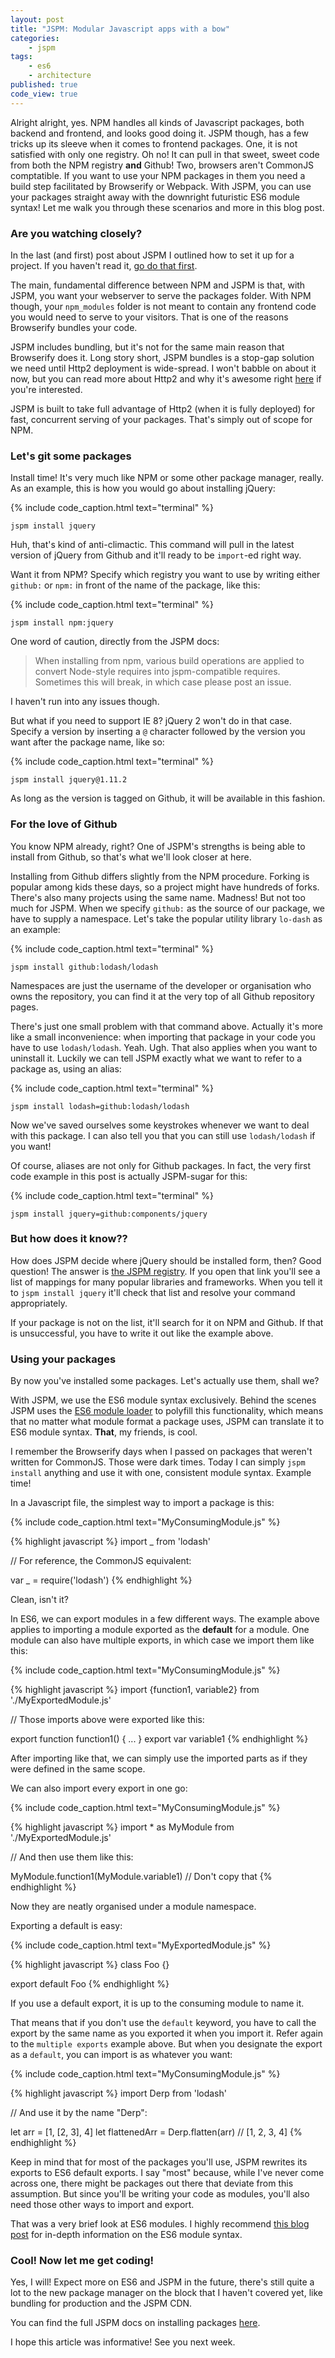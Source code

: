 ```yaml
---
layout: post
title: "JSPM: Modular Javascript apps with a bow"
categories:
    - jspm
tags:
    - es6
    - architecture
published: true
code_view: true
---
```


Alright alright, yes. NPM handles all kinds of Javascript packages, both backend and frontend, and looks good doing it. JSPM though, has a few tricks up its sleeve when it comes to frontend packages. One, it is not satisfied with only one registry. Oh no! It can pull in that sweet, sweet code from both the NPM registry **and** Github! Two, browsers aren't CommonJS comptatible. If you want to use your NPM packages in them you need a build step facilitated by Browserify or Webpack. With JSPM, you can use your packages straight away with the downright futuristic ES6 module syntax! Let me walk you through these scenarios and more in this blog post.

### Are you watching closely?

In the last (and first) post about JSPM I outlined how to set it up for a project. If you haven't read it, [go do that first](http://blog.developsuperpowers.com/jspm-superpowered-es6-development).

The main, fundamental difference between NPM and JSPM is that, with JSPM, you want your webserver to serve the packages folder. With NPM though, your `npm_modules` folder is not meant to contain any frontend code you would need to serve to your visitors. That is one of the reasons Browserify bundles your code.

JSPM includes bundling, but it's not for the same main reason that Browserify does it. Long story short, JSPM bundles is a stop-gap solution we need until Http2 deployment is wide-spread. I won't babble on about it now, but you can read more about Http2 and why it's awesome right [here](http://readwrite.com/2015/02/18/http-update-http2-what-you-need-to-know) if you're interested.

JSPM is built to take full advantage of Http2 (when it is fully deployed) for fast, concurrent serving of your packages. That's simply out of scope for NPM.

### Let's git some packages

Install time! It's very much like NPM or some other package manager, really. As an example, this is how you would go about installing jQuery:

{% include code_caption.html text="terminal" %}

```
jspm install jquery
```

Huh, that's kind of anti-climactic. This command will pull in the latest version of jQuery from Github and it'll ready to be `import`-ed right way.

Want it from NPM? Specify which registry you want to use by writing either `github:` or `npm:` in front of the name of the package, like this:

{% include code_caption.html text="terminal" %}

```
jspm install npm:jquery
```

One word of caution, directly from the JSPM docs:

> When installing from npm, various build operations are applied to convert Node-style requires into jspm-compatible requires. Sometimes this will break, in which case please post an issue.

I haven't run into any issues though.

But what if you need to support IE 8? jQuery 2 won't do in that case. Specify a version by inserting a `@` character followed by the version you want after the package name, like so:

{% include code_caption.html text="terminal" %}

```
jspm install jquery@1.11.2
```

As long as the version is tagged on Github, it will be available in this fashion.

### For the love of Github

You know NPM already, right? One of JSPM's strengths is being able to install from Github, so that's what we'll look closer at here.

Installing from Github differs slightly from the NPM procedure. Forking is popular among kids these days, so a project might have hundreds of forks. There's also many projects using the same name. Madness! But not too much for JSPM. When we specify `github:` as the source of our package, we have to supply a namespace. Let's take the popular utility library `lo-dash` as an example:

{% include code_caption.html text="terminal" %}

```
jspm install github:lodash/lodash
```

Namespaces are just the username of the developer or organisation who owns the repository, you can find it at the very top of all Github repository pages.

There's just one small problem with that command above. Actually it's more like a small inconvenience: when importing that package in your code you have to use `lodash/lodash`. Yeah. Ugh. That also applies when you want to uninstall it. Luckily we can tell JSPM exactly what we want to refer to a package as, using an alias:

{% include code_caption.html text="terminal" %}

```
jspm install lodash=github:lodash/lodash
```

Now we've saved ourselves some keystrokes whenever we want to deal with this package. I can also tell you that you can still use `lodash/lodash` if you want!

Of course, aliases are not only for Github packages. In fact, the very first code example in this post is actually JSPM-sugar for this:

{% include code_caption.html text="terminal" %}

```
jspm install jquery=github:components/jquery
```

### But how does it know??

How does JSPM decide where jQuery should be installed form, then? Good question! The answer is [the JSPM registry](https://github.com/jspm/registry/blob/master/registry.json). If you open that link you'll see a list of mappings for many popular libraries and frameworks. When you tell it to `jspm install jquery` it'll check that list and resolve your command appropriately.

If your package is not on the list, it'll search for it on NPM and Github. If that is unsuccessful, you have to write it out like the example above.

### Using your packages

By now you've installed some packages. Let's actually use them, shall we?

With JSPM, we use the ES6 module syntax exclusively. Behind the scenes JSPM uses the [ES6 module loader](https://github.com/ModuleLoader/es6-module-loader) to polyfill this functionality, which means that no matter what module format a package uses, JSPM can translate it to ES6 module syntax. **That**, my friends, is cool.

I remember the Browserify days when I passed on packages that weren't written for CommonJS. Those were dark times. Today I can simply `jspm install` anything and use it with one, consistent module syntax. Example time!

In a Javascript file, the simplest way to import a package is this:

{% include code_caption.html text="MyConsumingModule.js" %}

{% highlight javascript %}
import _ from 'lodash'

// For reference, the CommonJS equivalent:

var _ = require('lodash')
{% endhighlight %}

Clean, isn't it?

In ES6, we can export modules in a few different ways. The example above applies to importing a module exported as the **default** for a module. One module can also have multiple exports, in which case we import them like this:

{% include code_caption.html text="MyConsumingModule.js" %}

{% highlight javascript %}
import {function1, variable2} from './MyExportedModule.js'

// Those imports above were exported like this:

export function function1() { ... }
export var variable1
{% endhighlight %}

After importing like that, we can simply use the imported parts as if they were defined in the same scope.

We can also import every export in one go:

{% include code_caption.html text="MyConsumingModule.js" %}

{% highlight javascript %}
import * as MyModule from './MyExportedModule.js'

// And then use them like this:

MyModule.function1(MyModule.variable1) // Don't copy that
{% endhighlight %}

Now they are neatly organised under a module namespace.

Exporting a default is easy:

{% include code_caption.html text="MyExportedModule.js" %}

{% highlight javascript %}
class Foo {}

export default Foo
{% endhighlight %}

If you use a default export, it is up to the consuming module to name it.

That means that if you don't use the `default` keyword, you have to call the export by the same name as you exported it when you import it. Refer again to the `multiple exports` example above. But when you designate the export as a `default`, you can import is as whatever you want:

{% include code_caption.html text="MyConsumingModule.js" %}

{% highlight javascript %}
import Derp from 'lodash'

// And use it by the name "Derp":

let arr = [1, [2, 3], 4]
let flattenedArr = Derp.flatten(arr) // [1, 2, 3, 4]
{% endhighlight %}

Keep in mind that for most of the packages you'll use, JSPM rewrites its exports to ES6 default exports. I say "most" because, while I've never come across one, there might be packages out there that deviate from this assumption. But since you'll be writing your code as modules, you'll also need those other ways to import and export.

That was a very brief look at ES6 modules. I highly recommend [this blog post](http://www.2ality.com/2014/09/es6-modules-final.html) for in-depth information on the ES6 module syntax.

### Cool! Now let me get coding!

Yes, I will! Expect more on ES6 and JSPM in the future, there's still quite a lot to the new package manager on the block that I haven't covered yet, like bundling for production and the JSPM CDN.

You can find the full JSPM docs on installing packages [here](https://github.com/jspm/jspm-cli/wiki/Installing-Packages).

I hope this article was informative! See you next week.